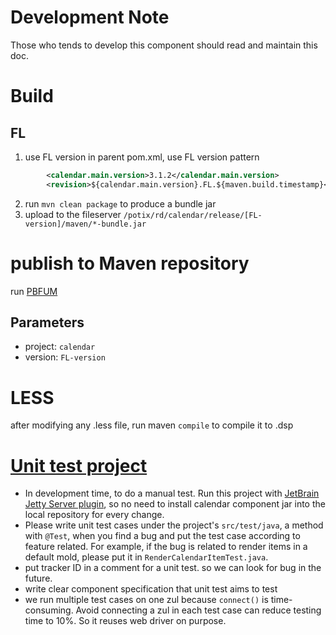 # Development Note
Those who tends to develop this component should read and maintain this doc.

# Build 
## FL
1. use FL version
in parent pom.xml, use FL version pattern 
```xml
		<calendar.main.version>3.1.2</calendar.main.version>
		<revision>${calendar.main.version}.FL.${maven.build.timestamp}</revision>
```
2. run `mvn clean package` to produce a bundle jar
3. upload to the fileserver `/potix/rd/calendar/release/[FL-version]/maven/*-bundle.jar`

# publish to Maven repository
run [PBFUM](http://jenkins2/jenkins2/view/All/job/PBFUM/)

## Parameters
* project: `calendar`
* version: `FL-version`


# LESS
after modifying any .less file, run maven `compile` to compile it to .dsp


# [Unit test project](../test)
* In development time, to do a manual test. Run this project with [JetBrain Jetty Server plugin](https://www.jetbrains.com/help/idea/2021.3/run-debug-configuration-jetty.html), 
so no need to install calendar component jar into the local repository for every change.
* Please write unit test cases under the project's `src/test/java`, a method with `@Test`, when you find a bug and put the test case according to feature related.
For example, if the bug is related to render items in a default mold, please put it in `RenderCalendarItemTest.java`.
* put tracker ID in a comment for a unit test. 
so we can look for bug in the future.
* write clear component specification that unit test aims to test
* we run multiple test cases on one zul because `connect()` is time-consuming. Avoid connecting a zul in each test case can reduce testing time to 10%.
So it reuses web driver on purpose.
